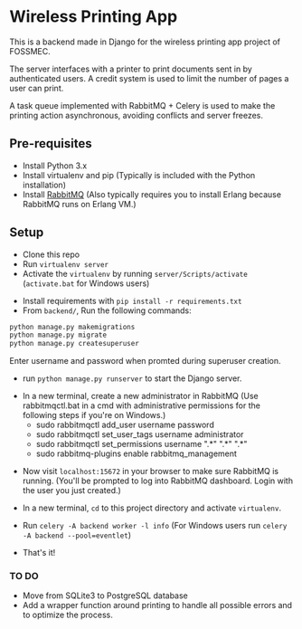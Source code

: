 # Wireless Printing App

This is a backend made in Django for the wireless printing app project of FOSSMEC.

The server interfaces with a printer to print documents sent in by authenticated users. A credit system is used to limit the number of pages a user can print.

A task queue implemented with RabbitMQ + Celery is used to make the printing action asynchronous, avoiding conflicts and server freezes.

## Pre-requisites

- Install Python 3.x
- Install virtualenv and pip (Typically is included with the Python installation)
- Install [RabbitMQ](http://www.rabbitmq.com/download.html) (Also typically requires you to install Erlang because RabbitMQ runs on Erlang VM.)

## Setup

- Clone this repo
- Run `virtualenv server`
- Activate the `virtualenv` by running `server/Scripts/activate` (`activate.bat` for Windows users)

* Install requirements with `pip install -r requirements.txt`
* From `backend/`, Run the following commands:

```sh
python manage.py makemigrations
python manage.py migrate
python manage.py createsuperuser
```

Enter username and password when promted during superuser creation.

- run `python manage.py runserver` to start the Django server.

* In a new terminal, create a new administrator in RabbitMQ (Use rabbitmqctl.bat in a cmd with administrative permissions for the following steps if you're on Windows.)
  - sudo rabbitmqctl add_user username password
  - sudo rabbitmqctl set_user_tags username administrator
  - sudo rabbitmqctl set_permissions username ".\*" ".\*" ".\*"
  - sudo rabbitmq-plugins enable rabbitmq_management

- Now visit `localhost:15672` in your browser to make sure RabbitMQ is running. (You'll be prompted to log into RabbitMQ dashboard. Login with the user you just created.)

- In a new terminal, `cd` to this project directory and activate `virtualenv`.
- Run `celery -A backend worker -l info` (For Windows users run `celery -A backend --pool=eventlet`)

* That's it!

### TO DO

- Move from SQLite3 to PostgreSQL database
- Add a wrapper function around printing to handle all possible errors and to optimize the process.

